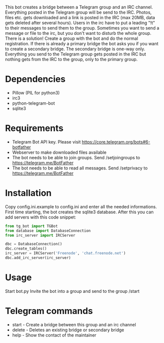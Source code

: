This bot creates a bridge between a Telegram group and an IRC channel. Everything posted in the Telegram group will be send to the IRC. Photos, files etc. gets downloaded and a link is posted in the IRC (max 20MB, data gets deleted after several hours). Users in the irc have to put a leading "!t" to their messages to send them to the group.
Sometimes you want to send a message or file to the irc, but you don't want to disturb the whole group. There is a solution! Create a group with the bot and do the normal registration. If there is already a primary bridge the bot asks you if you want to create a secondary bridge. The secondary bridge is one-way only. Everything you send to the Telegram group gets posted in the IRC but nothing gets from the IRC to the group, only to the primary group.

# Dependencies

* Pillow (PIL for python3)
* irc3
* python-telegram-bot
* sqlite3


# Requirements

* Telegram Bot API key. Please visit https://core.telegram.org/bots#6-botfather
* Webserver to make downloaded files available
* The bot needs to be able to join groups. Send /setjoingroups to https://telegram.me/BotFather
* The bot needs to be able to read all messages. Send /setprivacy to https://telegram.me/BotFather

# Installation

Copy config.ini.example to config.ini and enter all the needed informations.
First time starting, the bot creates the sqlite3 database. After this you can
add servers with this code snippet:

```python
from tg_bot import TGBot
from database import DatabaseConnection
from irc_server import IRCServer

dbc = DatabaseConnection()
dbc.create_tables()
irc_server = IRCServer('Freenode', 'chat.freenode.net')
dbc.add_irc_server(irc_server)
```

# Usage
Start bot.py Invite the bot into a group and send to the group /start

# Telegram commands
* start - Create a bridge between this group and an irc channel
* delete - Deletes an existing bridge or secondary bridge
* help - Show the contact of the maintainer
